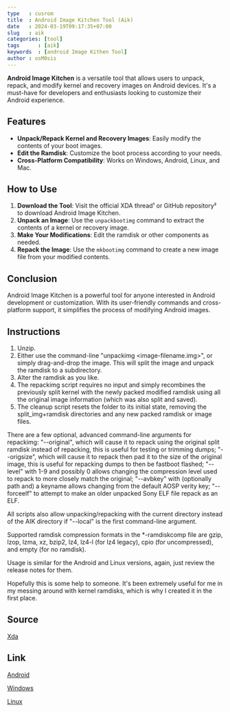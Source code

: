 ```yaml
---
type   : cusrom
title  : Android Image Kitchen Tool (Aik)
date   : 2024-03-19T09:17:35+07:00
slug   : aik
categories: [tool]
tags      : [aik]
keywords  : [android Image Kithen Tool]
author : osM0sis
---
```


**Android Image Kitchen** is a versatile tool that allows users to unpack, repack, and modify kernel and recovery images on Android devices. It's a must-have for developers and enthusiasts looking to customize their Android experience.

## Features
- **Unpack/Repack Kernel and Recovery Images**: Easily modify the contents of your boot images.
- **Edit the Ramdisk**: Customize the boot process according to your needs.
- **Cross-Platform Compatibility**: Works on Windows, Android, Linux, and Mac.

## How to Use
1. **Download the Tool**: Visit the official XDA thread¹ or GitHub repository² to download Android Image Kitchen.
2. **Unpack an Image**: Use the `unpackbootimg` command to extract the contents of a kernel or recovery image.
3. **Make Your Modifications**: Edit the ramdisk or other components as needed.
4. **Repack the Image**: Use the `mkbootimg` command to create a new image file from your modified contents.

## Conclusion
Android Image Kitchen is a powerful tool for anyone interested in Android development or customization. With its user-friendly commands and cross-platform support, it simplifies the process of modifying Android images.

## Instructions
1. Unzip.
2. Either use the command-line "unpackimg <image-filename.img>", or simply drag-and-drop the image. This will split the image and unpack the ramdisk to a subdirectory.
3. Alter the ramdisk as you like.
4. The repackimg script requires no input and simply recombines the previously split kernel with the newly packed modified ramdisk using all the original image information (which was also split and saved).
5. The cleanup script resets the folder to its initial state, removing the split_img+ramdisk directories and any new packed ramdisk or image files.

There are a few optional, advanced command-line arguments for repackimg: "--original", which will cause it to repack using the original split ramdisk instead of repacking, this is useful for testing or trimming dumps; "--origsize", which will cause it to repack then pad it to the size of the original image, this is useful for repacking dumps to then be fastboot flashed; "--level" with 1-9 and possibly 0 allows changing the compression level used to repack to more closely match the original; "--avbkey" with (optionally path and) a keyname allows changing from the default AOSP verity key; "--forceelf" to attempt to make an older unpacked Sony ELF file repack as an ELF.

All scripts also allow unpacking/repacking with the current directory instead of the AIK directory if "--local" is the first command-line argument.

Supported ramdisk compression formats in the *-ramdiskcomp file are gzip, lzop, lzma, xz, bzip2, lz4, lz4-l (for lz4 legacy), cpio (for uncompressed), and empty (for no ramdisk).

Usage is similar for the Android and Linux versions, again, just review the release notes for them.

Hopefully this is some help to someone. It's been extremely useful for me in my messing around with kernel ramdisks, which is why I created it in the first place.


## Source
[Xda](https://xdaforums.com/t/2073775/)

## Link
[Android](https://xdaforums.com/attachments/update-aik-mobile-installer-v3-8-all-signed-zip.5300921/)

[Windows](https://xdaforums.com/attachments/android-image-kitchen-v3-8-win32-zip.5300919/)

[Linux](https://xdaforums.com/attachments/aik-linux-v3-8-all-tar-gz.5300923/)

